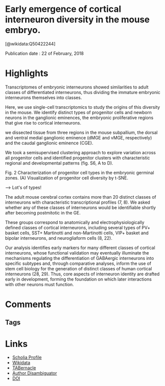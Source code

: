 
Early emergence of cortical interneuron diversity in the mouse embryo.
======================================================================
  
  [@wikidata:Q50422244]  
  
Publication date : 22 of February, 2018  

# Highlights

Transcriptomes of embryonic interneurons showed similarities to adult classes of differentiated interneurons, thus dividing the immature embryonic interneurons themselves into classes. 

Here, we use single-cell transcriptomics to study the origins of this diversity in the mouse. We identify distinct types of progenitor cells and newborn neurons in the ganglionic eminences, the embryonic proliferative regions that give rise to cortical interneurons.


we dissected tissue from three regions in the mouse subpallium, the dorsal and ventral medial ganglionic eminence (dMGE and vMGE, respectively) and the caudal ganglionic eminence (CGE).

We took a semisupervised clustering approach to explore variation across all progenitor cells and identified progenitor clusters with characteristic regional and developmental patterns (fig. S6, A to D). 

Fig. 2 Characterization of progenitor cell types in the embryonic germinal zones.
(A) Visualization of progenitor cell diversity by t-SNE.

--> Lot's of types!

The adult mouse cerebral cortex contains more than 20 distinct classes of interneurons with characteristic transcriptional profiles (7, 8). We asked whether any of these classes of interneurons would be identifiable shortly after becoming postmitotic in the GE.

These groups correspond to anatomically and electrophysiologically defined classes of cortical interneurons, including several types of PV+ basket cells, SST+ Martinotti and non-Martinotti cells, VIP+ basket and bipolar interneurons, and neurogliaform cells (8, 22).

Our analysis identifies early markers for many different classes of cortical interneurons, whose functional validation may eventually illuminate the mechanisms regulating the differentiation of GABAergic interneurons into specific subtypes and, through comparative analyses, inform the use of stem cell biology for the generation of distinct classes of human cortical interneurons (28, 29). Thus, core aspects of interneuron identity are drafted early in development, forming the foundation on which later interactions with other neurons must function.


# Comments

## Tags

# Links
  
 * [Scholia Profile](https://scholia.toolforge.org/work/Q50422244)  
 * [Wikidata](https://www.wikidata.org/wiki/Q50422244)  
 * [TABernacle](https://tabernacle.toolforge.org/?#/tab/manual/Q50422244/P921%3BP4510)  
 * [Author Disambiguator](https://author-disambiguator.toolforge.org/work_item_oauth.php?id=Q50422244&batch_id=&match=1&author_list_id=&doit=Get+author+links+for+work)  
 * [DOI](https://doi.org/10.1126/SCIENCE.AAR6821)  
